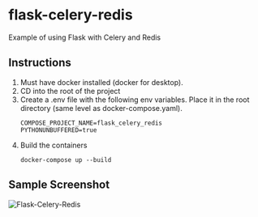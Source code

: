 # flask-celery-redis
Example of using Flask with Celery and Redis

## Instructions
1. Must have docker installed (docker for desktop).
2. CD into the root of the project
3. Create a .env file with the following env variables. Place it in the root directory (same level as docker-compose.yaml).
   ```
   COMPOSE_PROJECT_NAME=flask_celery_redis
   PYTHONUNBUFFERED=true
   ```
4. Build the containers
   ```
   docker-compose up --build
   ```
## Sample Screenshot 
![Flask-Celery-Redis](https://quantmill.s3.eu-west-2.amazonaws.com/github/flask-celery-redis.PNG)

